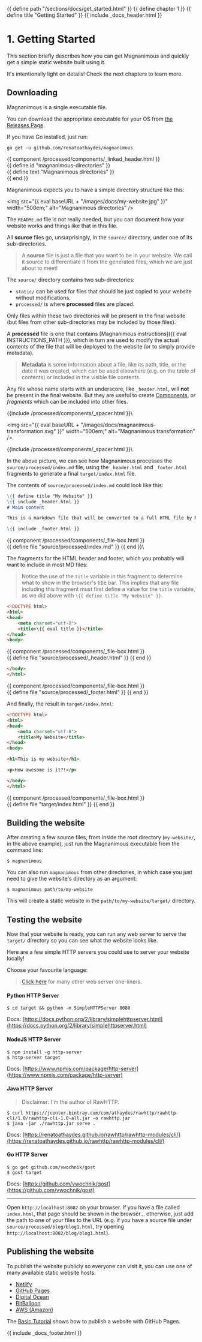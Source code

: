 {{ define path "/sections/docs/get_started.html" }}
{{ define chapter 1 }}
{{ define title "Getting Started" }}
{{ include _docs_header.html }}

# 1. Getting Started

This section briefly describes how you can get Magnanimous and quickly get a simple static website built using it.

It's intentionally light on details! Check the next chapters to learn more. 

## Downloading

Magnanimous is a single executable file. 

You can download the appropriate executable for your OS from [the Releases Page](https://github.com/renatoathaydes/magnanimous/releases).

If you have Go installed, just run:

```
go get -u github.com/renatoathaydes/magnanimous
```

{{ component /processed/components/_linked_header.html }}\
{{ define id "magnanimous-directories" }}\
{{ define text "Magnanimous directories" }}\
{{ end }}

Magnanimous expects you to have a simple directory structure like this:

<img src="{{ eval baseURL + "/images/docs/my-website.jpg"  }}" width="500em;" alt="Magnanimous directories" />

The `README.md` file is not really needed, but you can document how your website works and things like that in this file.

All **source** files go, unsurprisingly, in the `source/` directory, under one of its sub-directories.

> A **source** file is just a file that you want to be in your website. We call it source to differentiate it from
  the generated files, which we are just about to meet!

The `source/` directory contains two sub-directories:

* `static/` can be used for files that should be just copied to your website without modifications.
* `processed/` is where **processed** files are placed.

Only files within these two directories will be present in the final website (but files from
other sub-directories may be included by those files).

A **processed** file is one that contains [Magnanimous instructions]({{ eval INSTRUCTIONS_PATH }}), which in turn are 
used to modify the actual contents of the file that will be deployed to the website (or to simply provide metadata).

> **Metadata** is some information about a file, like its path, title, or the date it was created, which can be used 
  elsewhere (e.g. on the table of contents) or included in the visible file contents.
  
Any file whose name starts with an underscore, like `_header.html`, will **not** be present in the final website.
But they are useful to create [Components](components.html), or _fragments_ which can be included into other files.

{{include /processed/components/_spacer.html }}\

<img src="{{ eval baseURL + "/images/docs/magnanimous-transformation.svg" }}" width="500em;" alt="Magnanimous transformation" />

{{include /processed/components/_spacer.html }}\

In the above picture, we can see how Magnanimous processes the `source/processed/index.md` file, using the 
`_header.html` and `_footer.html` fragments to generate a final `target/index.html` file.

The contents of `source/processed/index.md` could look like this:

```markdown
\{{ define title "My Website" }}
\{{ include _header.html }}
# Main content

This is a markdown file that will be converted to a full HTML file by Magnanimous!

\{{ include _footer.html }} 
```

{{ component /processed/components/_file-box.html }}\
    {{ define file "source/processed/index.md" }}
{{ end }}\

The fragments for the HTML header and footer, which you probably will want to include in most MD files:

> Notice the use of the `title` variable in this fragment to determine what to show in the browser's title bar.
  This implies that any file including this fragment must first define a value for the `title` variable, as we
  did above with `\{{ define title "My Website" }}`.

```html
<!DOCTYPE html>
<html>
<head>
    <meta charset="utf-8">
    <title>\{{ eval title }}</title>
</head>
<body>
```

{{ component /processed/components/_file-box.html }}\
    {{ define file "source/processed/_header.html" }}
{{ end }}

```html
</body>
</html>
```

{{ component /processed/components/_file-box.html }}\
    {{ define file "source/processed/_footer.html" }}
{{ end }}

And finally, the result in `target/index.html`:

```html
<!DOCTYPE html>
<html>
<head>
    <meta charset="utf-8">
    <title>My Website</title>
</head>
<body>

<h1>This is my website</h1>

<p>How awesome is it?!</p>

</body>
</html>
```

{{ component /processed/components/_file-box.html }}\
    {{ define file "target/index.html" }}
{{ end }}

## Building the website

After creating a few source files, from inside the root directory (`my-website/`, in the above example), just run the
Magnanimous executable from the command line:

```
$ magnanimous
```

You can also run `magnanimous` from other directories, in which case you just need to give the website's directory
as an argument:

```
$ magnanimous path/to/my-website
```

This will create a static website in the `path/to/my-website/target/` directory.

## Testing the website

Now that your website is ready, you can run any web server to serve the `target/` directory so you can see what
the website looks like.

Here are a few simple HTTP servers you could use to server your website locally!

Choose your favourite language:
  
> [Click here](https://gist.github.com/willurd/5720255) for many other web server one-liners.

#### Python HTTP Server

```
$ cd target && python -m SimpleHTTPServer 8080
```

Docs: [https://docs.python.org/2/library/simplehttpserver.html](https://docs.python.org/2/library/simplehttpserver.html)

#### NodeJS HTTP Server

```
$ npm install -g http-server
$ http-server target
```

Docs: [https://www.npmjs.com/package/http-server](https://www.npmjs.com/package/http-server)

#### Java HTTP Server

> Disclaimer: I'm the author of RawHTTP.

```
$ curl https://jcenter.bintray.com/com/athaydes/rawhttp/rawhttp-cli/1.0/rawhttp-cli-1.0-all.jar -o rawhttp.jar
$ java -jar ./rawhttp.jar serve .
```

Docs: [https://renatoathaydes.github.io/rawhttp/rawhttp-modules/cli/](https://renatoathaydes.github.io/rawhttp/rawhttp-modules/cli/)

#### Go HTTP Server

```
$ go get github.com/vwochnik/gost
$ gost target
```

Docs: [https://github.com/vwochnik/gost](https://github.com/vwochnik/gost)

<hr/>

Open `http://localhost:8082` on your browser. If you have a file called `index.html`, that page should be shown
in the browser... otherwise, just add the path to one of your files to the URL (e.g. if you have a source file under 
`source/processed/blog/blog1.html`, try opening `http://localhost:8082/blog/blog1.html`).

## Publishing the website

To publish the website publicly so everyone can visit it, you can use one of many available static website hosts:

* [Netlify](https://www.netlify.com/)
* [GitHub Pages](https://pages.github.com/)
* [Digital Ocean](https://www.digitalocean.com/)
* [BitBalloon](https://www.bitballoon.com/)
* [AWS (Amazon)](http://docs.aws.amazon.com/gettingstarted/latest/swh/website-hosting-intro.html)

The [Basic Tutorial](basic_tutorial.html) shows how to publish a website with GitHub Pages. 

{{ include _docs_footer.html }}

